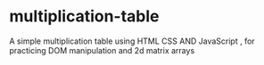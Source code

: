 # multiplication-table
A simple multiplication table using HTML CSS AND JavaScript , for practicing DOM manipulation and 2d matrix arrays 
